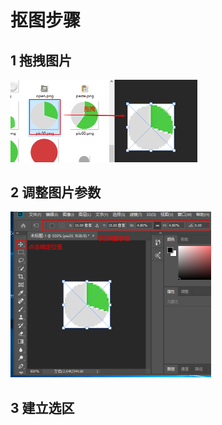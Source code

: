 # 抠图步骤   

## 1 拖拽图片      
<img src="./img/02-1.png" alt="02-1" style="zoom:50%;" />   

## 2 调整图片参数       
<img src="./img/02-2.png" alt="02-2" style="zoom:50%;" />    

## 3 建立选区    



